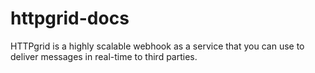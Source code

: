 # httpgrid-docs
HTTPgrid is a highly scalable webhook as a service that you can use to deliver messages in real-time to third parties.

